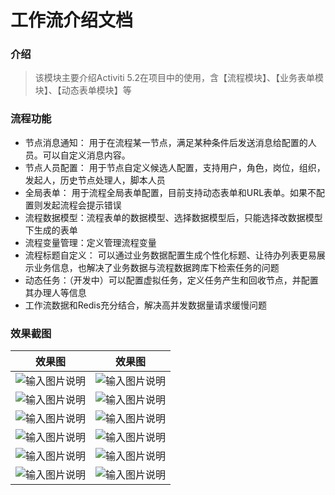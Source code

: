 # 工作流介绍文档

### 介绍

> 该模块主要介绍Activiti 5.2在项目中的使用，含【流程模块】、【业务表单模块】、【动态表单模块】等

### 流程功能

- 节点消息通知： 用于在流程某一节点，满足某种条件后发送消息给配置的人员。可以自定义消息内容。
- 节点人员配置： 用于节点自定义候选人配置，支持用户，角色，岗位，组织，发起人，历史节点处理人，脚本人员
- 全局表单： 用于流程全局表单配置，目前支持动态表单和URL表单。如果不配置则发起流程会提示错误
- 流程数据模型：流程表单的数据模型、选择数据模型后，只能选择改数据模型下生成的表单
- 流程变量管理：定义管理流程变量
- 流程标题自定义： 可以通过业务数据配置生成个性化标题、让待办列表更易展示业务信息，也解决了业务数据与流程数据跨库下检索任务的问题
- 动态任务：（开发中）可以配置虚拟任务，定义任务产生和回收节点，并配置其办理人等信息
- 工作流数据和Redis充分结合，解决高并发数据量请求缓慢问题

### 效果截图

|效果图|效果图|
| ------------- | ------------- |
|![输入图片说明](https://images.gitee.com/uploads/images/2019/1209/085045_70a21b58_1541735.png "在这里输入图片标题")|![输入图片说明](https://images.gitee.com/uploads/images/2019/1209/085132_949b418e_1541735.png "在这里输入图片标题")|
|![输入图片说明](https://images.gitee.com/uploads/images/2019/1209/085229_c0f96631_1541735.png "在这里输入图片标题")|![输入图片说明](https://images.gitee.com/uploads/images/2019/1209/085319_b3bb82b6_1541735.png "在这里输入图片标题")|
|![输入图片说明](https://images.gitee.com/uploads/images/2019/1209/085410_f4d4dd9b_1541735.png "在这里输入图片标题")|![输入图片说明](https://images.gitee.com/uploads/images/2019/1209/085449_46b0a804_1541735.png "在这里输入图片标题")|
|![输入图片说明](https://images.gitee.com/uploads/images/2019/1209/085522_7a1a60e2_1541735.png "在这里输入图片标题")|![输入图片说明](https://images.gitee.com/uploads/images/2019/1209/085604_295c7ad6_1541735.png "在这里输入图片标题")|
|![输入图片说明](https://images.gitee.com/uploads/images/2019/1209/085644_811cf39f_1541735.png "在这里输入图片标题")|![输入图片说明](https://images.gitee.com/uploads/images/2019/1209/085726_2079999a_1541735.png "在这里输入图片标题")|
|![输入图片说明](https://images.gitee.com/uploads/images/2019/1209/085815_25752594_1541735.png "在这里输入图片标题")|![输入图片说明](https://s2.ax1x.com/2019/12/09/QdfZCR.png "在这里输入图片标题")|

